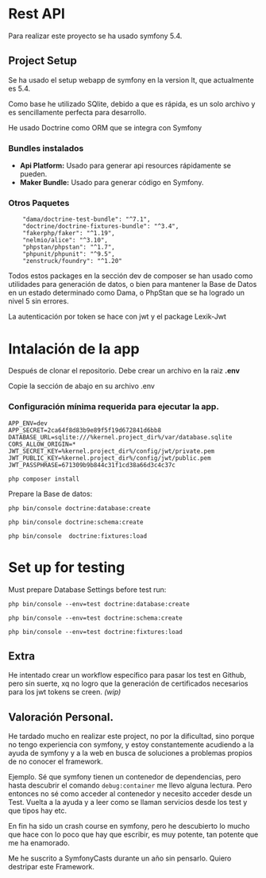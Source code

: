 
# Rest API

Para realizar este proyecto se ha usado symfony 5.4.
## Project Setup
Se ha usado el setup webapp de symfony en la version lt, que actualmente es 5.4.

Como base he utilizado SQlite, debido a que es rápida, es un solo archivo y es sencillamente perfecta para desarrollo.

He usado Doctrine como ORM que se integra con Symfony




### Bundles instalados

- **Api Platform:** Usado para generar api resources rápidamente se pueden.
- **Maker Bundle:** Usado para generar código en Symfony.

### Otros Paquetes

        "dama/doctrine-test-bundle": "^7.1",
        "doctrine/doctrine-fixtures-bundle": "^3.4",
        "fakerphp/faker": "^1.19",
        "nelmio/alice": "^3.10",
        "phpstan/phpstan": "^1.7",
        "phpunit/phpunit": "^9.5",
        "zenstruck/foundry": "^1.20"

Todos estos packages en la sección dev de composer se han usado como utilidades para generación de datos, o bien para mantener la Base de Datos en un estado determinado como Dama, o PhpStan  que se ha logrado un nivel 5 sin errores.

La autenticación por token se hace con jwt y el package Lexik-Jwt

# Intalación de la app

Después de clonar el repositorio. Debe crear un archivo en la raiz **.env**

Copie la sección de abajo en su archivo .env 

### Configuración mínima requerida para ejecutar la app.
```
APP_ENV=dev
APP_SECRET=2ca64f8d83b9e89f5f19d672841d6bb8
DATABASE_URL=sqlite:///%kernel.project_dir%/var/database.sqlite
CORS_ALLOW_ORIGIN=*
JWT_SECRET_KEY=%kernel.project_dir%/config/jwt/private.pem
JWT_PUBLIC_KEY=%kernel.project_dir%/config/jwt/public.pem
JWT_PASSPHRASE=671309b9b844c31f1cd38a66d3c4c37c
```

```
php composer install
```
Prepare la Base de datos:
```
php bin/console doctrine:database:create

php bin/console doctrine:schema:create

php bin/console  doctrine:fixtures:load
```



# Set up for testing
Must prepare Database Settings before test run:

```shell
php bin/console --env=test doctrine:database:create

php bin/console --env=test doctrine:schema:create

php bin/console --env=test doctrine:fixtures:load
```

## Extra

He intentado crear un workflow específico para pasar los test en Github, pero sin suerte, xq no logro que la generación de certificados necesarios para los jwt tokens se creen. *(wip)*



## Valoración Personal.

He tardado mucho en realizar este project, no por la dificultad, sino porque no tengo experiencia con symfony, y estoy constantemente acudiendo a la ayuda de symfony y a la web en busca de soluciones a problemas propios de no conocer el framework.

Ejemplo. Sé que symfony tienen un contenedor de dependencias, pero hasta descubrir el comando `debug:container` me llevo alguna lectura. Pero entonces no sé como acceder al contenedor y necesito acceder desde un Test. Vuelta a la ayuda y a leer como se llaman servicios desde los test y que tipos hay etc.

En fin ha sido un crash course en symfony, pero he descubierto lo mucho que hace con lo poco que hay que escribir, es muy potente, tan potente que me ha enamorado.

Me he suscrito a SymfonyCasts durante un año sin pensarlo. Quiero destripar este Framework.


